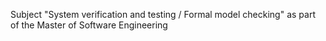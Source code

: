 Subject "System verification and testing / Formal model checking" as part of the Master of Software Engineering
